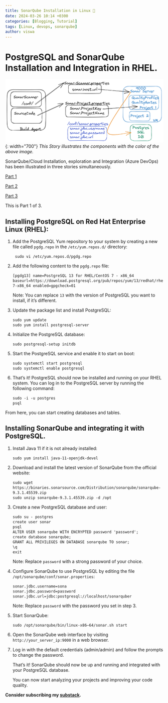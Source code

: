 ```yaml
---
title: SonarQube Installation in Linux 🐧
date: 2024-03-26 10:14 +0300
categories: [Blogging, Tutorial]
tags: [Linux, devops, sonarqube]
author: viswa
---
```


# PostgreSQL and SonarQube Installation and Integration in RHEL.
![Desktop View](/assets/posts/2024-03-26-SonarqubeInstallation/Sonarqube.png){: width="700"}
_This Story illustrates the components with the color of the above image._

SonarQube/Cloud Installation, exploration and Integration (Azure DevOps) has been illustrated in three stories simultaneously.

[Part 1](https://viswanathreddy.substack.com/p/postgresql-and-sonarqube-installation)

[Part 2](https://viswanathreddy.substack.com/p/exploring-sonarqube-or-sonarcloud)

[Part 3](https://viswanathreddy.substack.com/p/integrating-sonarcloud-with-azure)

This is Part 1 of 3.


## Installing PostgreSQL on Red Hat Enterprise Linux (RHEL):

1.  Add the PostgreSQL Yum repository to your system by creating a new file called `pgdg.repo` in the `/etc/yum.repos.d/` directory:

    ```shell
     sudo vi /etc/yum.repos.d/pgdg.repo
    ```

2. Add the following content to the `pgdg.repo` file:

    ```shell
    [pgdg13] name=PostgreSQL 13 for RHEL/CentOS 7 - x86_64 baseurl=https://download.postgresql.org/pub/repos/yum/13/redhat/rhel-7-x86_64 enabled=gpgcheck=01
    ```

    Note: You can replace `13` with the version of PostgreSQL you want to install, if it’s different.

3. Update the package list and install PostgreSQL:

    ```shell
    sudo yum update
    sudo yum install postgresql-server
    ```

4. Initialize the PostgreSQL database:

    ```shell
    sudo postgresql-setup initdb
    ```

5. Start the PostgreSQL service and enable it to start on boot:

    ```shell
    sudo systemctl start postgresql
    sudo systemctl enable postgresql
    ```

6. That’s it! PostgreSQL should now be installed and running on your RHEL system. You can log in to the PostgreSQL server by running the following command:

    ```shell
    sudo -i -u postgres
    psql
    ```

From here, you can start creating databases and tables.

## Installing SonarQube and integrating it with PostgreSQL.

1. Install Java 11 if it is not already installed:

    ```shell
    sudo yum install java-11-openjdk-devel
    ```

2. Download and install the latest version of SonarQube from the official website:

    ```shell
    sudo wget https://binaries.sonarsource.com/Distribution/sonarqube/sonarqube-9.3.1.45539.zip
    sudo unzip sonarqube-9.3.1.45539.zip -d /opt
    ```

3. Create a new PostgreSQL database and user:
    
    ```shell
    sudo su - postgres
    create user sonar
    psql
    ALTER USER sonarqube WITH ENCRYPTED password 'password';
    create database sonarqube;
    GRANT ALL PRIVILEGES ON DATABASE sonarqube TO sonar;
    \q
    exit
    ```

    Note: Replace `password` with a strong password of your choice.

4. Configure SonarQube to use PostgreSQL by editing the file `/opt/sonarqube/conf/sonar.properties`:
   
    ```shell
    sonar.jdbc.username=sona
    sonar.jdbc.password=password
    sonar.jdbc.url=jdbc:postgresql://localhost/sonarquber
    ```

    Note: Replace `password` with the password you set in step 3.

5. Start SonarQube:
   
    ```shell
    sudo /opt/sonarqube/bin/linux-x86–64/sonar.sh start
    ```

6. Open the SonarQube web interface by visiting `http://your_server_ip:9000` in a web browser.

7. Log in with the default credentials (admin/admin) and follow the prompts to change the password.

    That’s it! SonarQube should now be up and running and integrated with your PostgreSQL database.

    You can now start analyzing your projects and improving your code quality.

**Consider subscribing my [substack](https://viswanathreddy.substack.com/).**